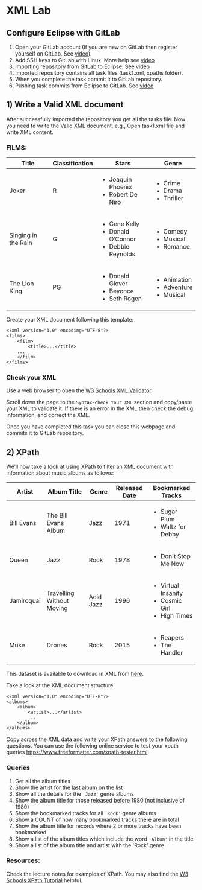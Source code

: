 # XML Lab

 ## Configure Eclipse with GitLab
 1. Open your GitLab account (If you are new on GitLab then register yourself on GitLab. See  [video](https://web.microsoftstream.com/video/2a478620-8bad-45da-98d6-eb3f2d9c17e2)).
 2. Add SSH keys to GitLab with Linux. More help see [video](https://web.microsoftstream.com/video/0be001a9-85fe-43a7-8a50-ab4a5afbbd22)
 3. Importing repository from GitLab to Eclipse. See [video](https://web.microsoftstream.com/video/fba33dae-0508-4c30-9382-9561d18ea802)
 4. Imported repository contains all task files (task1.xml, xpaths folder).
 5. When you complete the task commit it to GitLab repository.
 6. Pushing task commits from Eclipse to GitLab. See [video](https://web.microsoftstream.com/video/a332d698-37b9-47f1-84aa-c750e7f1e1bd)

## 1) Write a Valid XML document

After successfully imported the repository you get all the tasks file. Now you need to write the Valid XML document. e.g., Open task1.xml file and write XML content.

### FILMS:

| Title               | Classification | Stars                                                | Genre                                 |
| ------------------- | -------------- | ---------------------------------------------------- | ------------------------------------- |
| Joker               | R              | <ul><li>Joaquin Phoenix</li><li>Robert De Niro</li></ul>                  | <ul><li>Crime</li><li>Drama</li><li>Thriller</li></ul>        |
| Singing in the Rain | G              | <ul><li>Gene Kelly</li><li>Donald O’Connor</li><li>Debbie Reynolds</li></ul> | <ul><li>Comedy</li><li>Musical</li><li>Romance</li></ul>      |
| The Lion King       | PG             | <ul><li>Donald Glover</li><li>Beyonce</li><li>Seth Rogen</li></ul> | <ul><li>Animation</li><li>Adventure</li><li>Musical</li></ul> |

Create your XML document following this template:

```xml=
<?xml version="1.0" encoding="UTF-8"?>
<films>
    <film>
    	<title>...</title>
	...
    </film>
</films>
```


### Check your XML

Use a web browser to open the [W3 Schools XML Validator](https://www.w3schools.com/xml/xml_validator.asp).

Scroll down the page to the `Syntax-check Your XML` section and copy/paste your XML to validate it. If there is an error in the XML then check the debug information, and correct the XML. 

Once you have completed this task you can close this webpage and commits it to GitLab repository.

## 2) XPath

We’ll now take a look at using XPath to filter an XML document with information about music albums as follows:

| Artist     | Album Title               | Genre     | Released Date | Bookmarked Tracks                                 |
| ---------- | ------------------------- | --------- | ------------- | ------------------------------------------------- |
| Bill Evans | The Bill Evans Album      | Jazz      | 1971          | <ul><li>Sugar Plum</li><li>Waltz for Debby</li></ul>                   |
| Queen      | Jazz                      | Rock      | 1978          | <ul><li>Don't Stop Me Now</li></ul>                                 |
| Jamiroquai | Travelling Without Moving | Acid Jazz | 1996          | <ul><li>Virtual Insanity</li><li>Cosmic Girl</li><li>High Times</li></ul> |
| Muse       | Drones                    | Rock      | 2015          | <ul><li>Reapers</li><li>The Handler</li></ul>                         |

This dataset is available to download in XML from [here](f21df.xml). 

Take a look at the XML document structure:

```xml=
<?xml version="1.0" encoding="UTF-8"?>
<albums>
    <album>
        <artist>...</artist>
        ...
    </album>
</albums>
```

Copy across the XML data and write your XPath answers to the following questions. You can use the following online service to test your xpath queries https://www.freeformatter.com/xpath-tester.html.

### Queries

1. Get all the album titles
1. Show the artist for the last album on the list
1. Show all the details for the `'Jazz'` genre albums
1. Show the album title for those released before 1980 (not inclusive of 1980)
1. Show the bookmarked tracks for all `'Rock'` genre albums
1. Show a COUNT of how many bookmarked tracks there are in total
1. Show the album title for records where 2 or more tracks have been bookmarked
1. Show a list of the album titles which include the word `'Album'` in the title
1. Show a list of the album title and artist with the 'Rock' genre

   

### Resources:

Check the lecture notes for examples of XPath. You may also find the [W3 Schools XPath Tutorial](https://www.w3schools.com/xml/xpath_syntax.asp) helpful.
